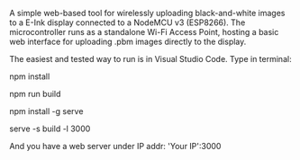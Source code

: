 A simple web-based tool for wirelessly uploading black-and-white images to a E-Ink display connected to a NodeMCU v3 (ESP8266). 
The microcontroller runs as a standalone Wi-Fi Access Point, hosting a basic web interface for uploading .pbm images directly to the display.

The easiest and tested way to run is in Visual Studio Code.
Type in terminal:

npm install

npm run build

npm install -g serve

serve -s build -l 3000

And you have a web server under IP addr: 'Your IP':3000
